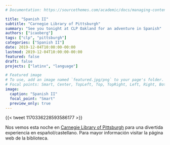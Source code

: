 ```yaml
---
# Documentation: https://sourcethemes.com/academic/docs/managing-content/

title: "Spanish II"
subtitle: "Carnegie Library of Pittsburgh"
summary: "See you tonight at CLP Oakland for an adventure in Spanish"
authors: ["icaoberg"]
tags: ["clp", "pittsburgh"]
categories: ["Spanish II"]
date: 2019-12-04T10:00:00-00:00
lastmod: 2019-12-04T10:00:00-00:00
featured: false
draft: false
projects: ["latinx", "language"]

# Featured image
# To use, add an image named `featured.jpg/png` to your page's folder.
# Focal points: Smart, Center, TopLeft, Top, TopRight, Left, Right, BottomLeft, Bottom, BottomRight.
image:
  caption: "Spanish II"
  focal_point: "Smart"
  preview_only: true
---
```


{{< tweet 1170336228593586177 >}}

Nos vemos esta noche en [Carnegie Library of Pittsburgh](https://www.carnegielibrary.org/) para una divertida experiencia en español/castellano. Para mayor información visitar la página web de la biblioteca.
